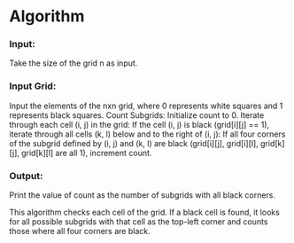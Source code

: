 # Algorithm

### Input:
Take the size of the grid n as input.
### Input Grid:
Input the elements of the nxn grid, where 0 represents white squares and 1 represents black squares.
Count Subgrids:
Initialize count to 0.
Iterate through each cell (i, j) in the grid:
If the cell (i, j) is black (grid[i][j] == 1), iterate through all cells (k, l) below and to the right of (i, j):
If all four corners of the subgrid defined by (i, j) and (k, l) are black (grid[i][j], grid[i][l], grid[k][j], grid[k][l] are all 1), increment count.
### Output:
Print the value of count as the number of subgrids with all black corners.


This algorithm checks each cell of the grid. If a black cell is found, it looks for all possible subgrids with that cell as the top-left corner and counts those where all four corners are black.





